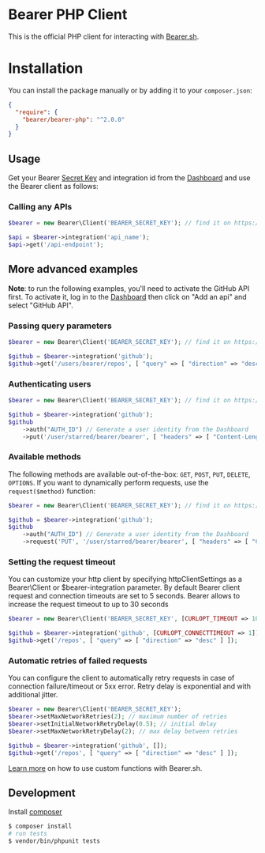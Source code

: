 # Bearer PHP Client

This is the official PHP client for interacting with [Bearer.sh](https://www.bearer.sh).

# Installation

You can install the package manually or by adding it to your `composer.json`:

```json
{
  "require": {
    "bearer/bearer-php": "^2.0.0"
  }
}
```

## Usage

Get your Bearer [Secret Key](https://app.bearer.sh/keys) and integration id from the [Dashboard](https://app.bearer.sh) and use the Bearer client as follows:

### Calling any APIs

```php
$bearer = new Bearer\Client('BEARER_SECRET_KEY'); // find it on https://app.bearer.sh/keys

$api = $bearer->integration('api_name');
$api->get('/api-endpoint');
```

## More advanced examples

**Note**: to run the following examples, you'll need to activate the GitHub API first. To activate it, log in to the [Dashboard](https://app.bearer.sh) then click on "Add an api" and select "GitHub API".

### Passing query parameters

```php
$bearer = new Bearer\Client('BEARER_SECRET_KEY'); // find it on https://app.bearer.sh/keys

$github = $bearer->integration('github');
$github->get('/users/bearer/repos', [ "query" => [ "direction" => "desc" ] ]);
```

### Authenticating users

```php
$bearer = new Bearer\Client('BEARER_SECRET_KEY'); // find it on https://app.bearer.sh/keys

$github = $bearer->integration('github');
$github
    ->auth("AUTH_ID") // Generate a user identity from the Dashboard
    ->put('/user/starred/bearer/bearer', [ "headers" => [ "Content-Length" => 0 ] ]);
```

### Available methods

The following methods are available out-of-the-box: `GET`, `POST`, `PUT`, `DELETE`, `OPTIONS`. If you want to dynamically perform requests, use the `request($method)` function:

```php
$bearer = new Bearer\Client('BEARER_SECRET_KEY'); // find it on https://app.bearer.sh/keys

$github = $bearer->integration('github');
$github
    ->auth("AUTH_ID") // Generate a user identity from the Dashboard
    ->request('PUT', '/user/starred/bearer/bearer', [ "headers" => [ "Content-Length" => 0 ] ]);
```

### Setting the request timeout

You can customize your http client by specifying httpClientSettings as a Bearer\Client or $bearer-integration parameter. By default Bearer client request and connection timeouts are set to 5 seconds. Bearer allows to increase the request timeout to up to 30 seconds

``` php
$bearer = new Bearer\Client('BEARER_SECRET_KEY', [CURLOPT_TIMEOUT => 10]); // sets timeout to 10 seconds

$github = $bearer->integration('github', [CURLOPT_CONNECTTIMEOUT => 1]); // sets connect timeout to 1 second
$github->get('/repos', [ "query" => [ "direction" => "desc" ] ]);

```

### Automatic retries of failed requests

You can configure the client to automatically retry requests in case of connection failure/timeout or 5xx error. Retry delay is exponential and with additional jitter.

``` php
$bearer = new Bearer\Client('BEARER_SECRET_KEY');
$bearer->setMaxNetworkRetries(2); // maximum number of retries
$bearer->setInitialNetworkRetryDelay(0.5); // initial delay
$bearer->setMaxNetworkRetryDelay(2); // max delay between retries

$github = $bearer->integration('github', []);
$github->get('/repos', [ "query" => [ "direction" => "desc" ] ]);
```

[Learn more](https://docs.bearer.sh/working-with-bearer/manipulating-apis) on how to use custom functions with Bearer.sh.

## Development

Install [composer](https://getcomposer.org/)
```bash
$ composer install
# run tests
$ vendor/bin/phpunit tests
```
